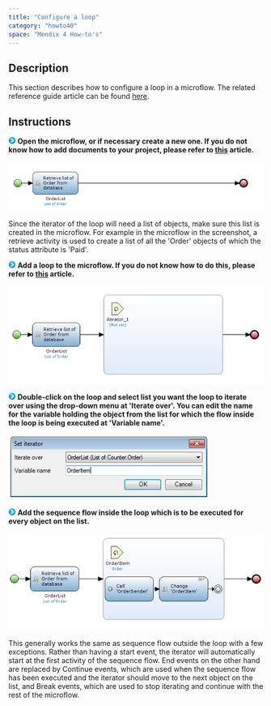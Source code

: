 ```yaml
---
title: "Configure a loop"
category: "howto40"
space: "Mendix 4 How-to's"
---
```

## Description

This section describes how to configure a loop in a microflow. The related reference guide article can be found [here](https://world.mendix.com/pages/releaseview.action?pageId=10420544).

## Instructions

![](attachments/819203/917932.png) **Open the microflow, or if necessary create a new one. If you do not know how to add documents to your project, please refer to [this](https://world.mendix.com/display/howto25/Add+documents+to+a+module) article.**

![](attachments/2621608/2752844.png)

Since the iterator of the loop will need a list of objects, make sure this list is created in the microflow. For example in the microflow in the screenshot, a retrieve activity is used to create a list of all the 'Order' objects of which the status attribute is 'Paid'.

![](attachments/819203/917932.png) **Add a loop to the microflow. If you do not know how to do this, please refer to [this](https://world.mendix.com/display/howto25/Add+an+activity+to+a+microflow) article.**

![](attachments/2621608/2752843.png)

![](attachments/819203/917932.png) **Double-click on the loop and select list you want the loop to iterate over using the drop-down menu at 'Iterate over'. You can edit the name for the variable holding the object from the list for which the flow inside the loop is being executed at 'Variable name'.**

![](attachments/2621608/2752846.png)

![](attachments/819203/917932.png) **Add the sequence flow inside the loop which is to be executed for every object on the list.**

![](attachments/2621608/2752849.png)

This generally works the same as sequence flow outside the loop with a few exceptions. Rather than having a start event, the iterator will automatically start at the first activity of the sequence flow. End events on the other hand are replaced by Continue events, which are used when the sequence flow has been executed and the iterator should move to the next object on the list, and Break events, which are used to stop iterating and continue with the rest of the microflow.

